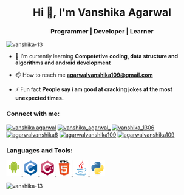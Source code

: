 <h1 align="center">Hi 👋, I'm Vanshika Agarwal</h1>
<h3 align="center">Programmer | Developer | Learner</h3>

<p align="left"> <img src="https://komarev.com/ghpvc/?username=vanshika-13&label=Profile%20views&color=0e75b6&style=flat" alt="vanshika-13" /> </p>

- 🌱 I’m currently learning **Competetive coding, data structure and algorithms and android development**

- 📫 How to reach me **agarwalvanshika109@gmail.com**

- ⚡ Fun fact **People say i am good at cracking jokes at the most unexpected times.**

<h3 align="left">Connect with me:</h3>
<p align="left">
<a href="https://linkedin.com/in/vanshika agarwal" target="blank"><img align="center" src="https://raw.githubusercontent.com/rahuldkjain/github-profile-readme-generator/master/src/images/icons/Social/linked-in-alt.svg" alt="vanshika agarwal" height="30" width="40" /></a>
<a href="https://instagram.com/vanshika_agarwal_" target="blank"><img align="center" src="https://raw.githubusercontent.com/rahuldkjain/github-profile-readme-generator/master/src/images/icons/Social/instagram.svg" alt="vanshika_agarwal_" height="30" width="40" /></a>
<a href="https://www.codechef.com/users/vanshika_1306" target="blank"><img align="center" src="https://cdn.jsdelivr.net/npm/simple-icons@3.1.0/icons/codechef.svg" alt="vanshika_1306" height="30" width="40" /></a>
<a href="https://www.hackerrank.com/agarwalvanshika6" target="blank"><img align="center" src="https://raw.githubusercontent.com/rahuldkjain/github-profile-readme-generator/master/src/images/icons/Social/hackerrank.svg" alt="agarwalvanshika6" height="30" width="40" /></a>
<a href="https://www.leetcode.com/agarwalvanshika109" target="blank"><img align="center" src="https://raw.githubusercontent.com/rahuldkjain/github-profile-readme-generator/master/src/images/icons/Social/leet-code.svg" alt="agarwalvanshika109" height="30" width="40" /></a>
<a href="https://auth.geeksforgeeks.org/user/agarwalvanshika109" target="blank"><img align="center" src="https://raw.githubusercontent.com/rahuldkjain/github-profile-readme-generator/master/src/images/icons/Social/geeks-for-geeks.svg" alt="agarwalvanshika109" height="30" width="40" /></a>
</p>

<h3 align="left">Languages and Tools:</h3>
<p align="left"> <a href="https://developer.android.com" target="_blank"> <img src="https://raw.githubusercontent.com/devicons/devicon/master/icons/android/android-original-wordmark.svg" alt="android" width="40" height="40"/> </a> <a href="https://www.cprogramming.com/" target="_blank"> <img src="https://raw.githubusercontent.com/devicons/devicon/master/icons/c/c-original.svg" alt="c" width="40" height="40"/> </a> <a href="https://www.w3schools.com/cpp/" target="_blank"> <img src="https://raw.githubusercontent.com/devicons/devicon/master/icons/cplusplus/cplusplus-original.svg" alt="cplusplus" width="40" height="40"/> </a> <a href="https://www.w3.org/html/" target="_blank"> <img src="https://raw.githubusercontent.com/devicons/devicon/master/icons/html5/html5-original-wordmark.svg" alt="html5" width="40" height="40"/> </a> <a href="https://www.java.com" target="_blank"> <img src="https://raw.githubusercontent.com/devicons/devicon/master/icons/java/java-original.svg" alt="java" width="40" height="40"/> </a> <a href="https://www.python.org" target="_blank"> <img src="https://raw.githubusercontent.com/devicons/devicon/master/icons/python/python-original.svg" alt="python" width="40" height="40"/> </a> </p>

<p><img align="center" src="https://github-readme-stats.vercel.app/api/top-langs?username=vanshika-13&show_icons=true&locale=en&layout=compact" alt="vanshika-13" /></p>
